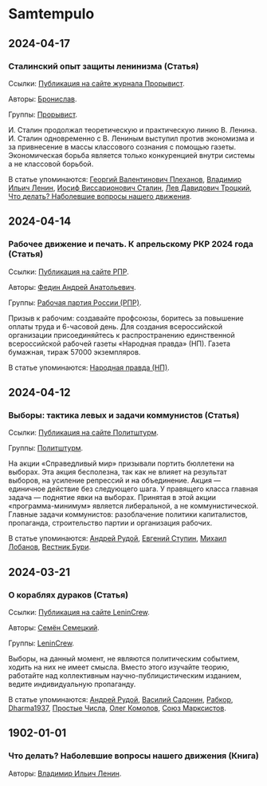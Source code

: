 # Samtempulo

## 2024-04-17

### Сталинский опыт защиты ленинизма (Статья)

Ссылки: [Публикация на сайте журнала Прорывист](https://prorivists.org/92_stalin-leninism/).

Авторы: [Бронислав](b032d752-8c60-4bd3-96e7-229d77977d7b.md).

Группы: [Прорывист](ea0b7872-f130-4959-80e5-07bda2de459c.md).

И. Сталин продолжал теоретическую и практическую линию В. Ленина. И. Сталин одновременно с В. Лениным выступил против экономизма и за привнесение в массы классового сознания с помощью газеты. Экономическая борьба является только конкуренцией внутри системы а не классовой борьбой.

В статье упоминаются: [Георгий Валентинович Плеханов](b2fad3fa-a4ea-448f-8871-a7ff51f7f5cc.md), [Владимир Ильич Ленин](fe00be5d-dae1-436d-9a0f-c6ad2db1501c.md), [Иосиф Виссарионович Сталин](a44cfa05-1f17-430c-9ef8-49eb227dac40.md), [Лев Давидович Троцкий](69d66c8b-5133-4374-bbf6-bc66b146ff2b.md), [Что делать? Наболевшие вопросы нашего движения](66f89d56-9bdd-42b5-85ca-c38ed71d0e2b.md).

## 2024-04-14

### Рабочее движение и печать. К апрельскому РКР 2024 года (Статья)

Ссылки: [Публикация на сайте РПР](https://www.r-p-w.ru/rabochee-dvizhenie-i-pechat.html).

Авторы: [Федин Андрей Анатольевич](c20fa3f5-7a66-4c25-82cd-87c7272db8bd.md).

Группы: [Рабочая партия России (РПР)](754e8949-7ca7-4c6f-9dd3-6f8d8d3b055c.md).

Призыв к рабочим: создавайте профсоюзы, боритесь за повышение оплаты труда и 6-часовой день. Для создания всероссийской организации присоединяйтесь к распространению единственной всероссийской рабочей газеты «Народная правда» (НП). Газета бумажная, тираж 57000 экземпляров.

В статье упоминаются: [Народная правда (НП)](e038e646-505a-4f83-a8fd-ca96aa0fcd83.md).

## 2024-04-12

### Выборы: тактика левых и задачи коммунистов (Статья)

Ссылки: [Публикация на сайте Политштурм](https://politsturm.com/o-vyborakh-i-taktikie-lievykh).

Группы: [Политштурм](d4e88a55-7eab-4f24-ae49-244e45c05ead.md).

На акции «Справедливый мир» призывали портить бюллетени на выборах. Эта акция бесполезна, так как не влияет на результат выборов, на усиление репрессий и на объединение. Акция — единичное действие без следующего шага. У правящего класса главная задача — поднятие явки на выборах. Принятая в этой акции «программа-минимум» является либеральной, а не коммунистической. Главные задачи коммунистов: разоблачение политики капиталистов, пропаганда, строительство партии и организация рабочих. 

В статье упоминаются: [Андрей Рудой](faa8829a-e709-472f-b70b-abf1564daeec.md), [Евгений Ступин](72a1cc5c-ad8e-4400-a322-10303c09d730.md), [Михаил Лобанов](aa591a76-1930-4f5e-a27f-0eb89661b486.md), [Вестник Бури](cf48c845-00a2-4ef8-ba7f-73234e8ec1fd.md).

## 2024-03-21

### О кораблях дураков (Статья)

Ссылки: [Публикация на сайте LeninCrew](https://lenincrew.com/ship-of-fools/).

Авторы: [Семён Семецкий](da78eb86-f63f-4688-9378-5a88e70f6791.md).

Группы: [LeninCrew](857a3a74-59e1-40a2-ad90-56a21c7edc42.md).

Выборы, на данный момент, не являются политическим событием, ходить на них не имеет смысла. Вместо этого изучайте теорию, работайте над коллективным научно-публицистическим изданием, ведите индивидуальную пропаганду.

В статье упоминаются: [Андрей Рудой](faa8829a-e709-472f-b70b-abf1564daeec.md), [Василий Садонин](25c87f26-52d1-4467-b236-e0beb5e813a3.md), [Рабкор](da645c3e-65dd-4f6a-aef3-eb312b8da0ce.md), [Dharma1937](b041c1ce-29a0-43c4-a65e-1174e0fec0df.md), [Простые Числа](f1c87a85-1de8-4c68-b543-8a46dd1ae04a.md), [Олег Комолов](a47e8f96-ced4-4fed-b7f1-2a0221eac772.md), [Союз Марксистов](6c097a63-4450-4f8f-a419-07373e99281c.md).

## 1902-01-01

### Что делать? Наболевшие вопросы нашего движения (Книга)

Авторы: [Владимир Ильич Ленин](fe00be5d-dae1-436d-9a0f-c6ad2db1501c.md).
